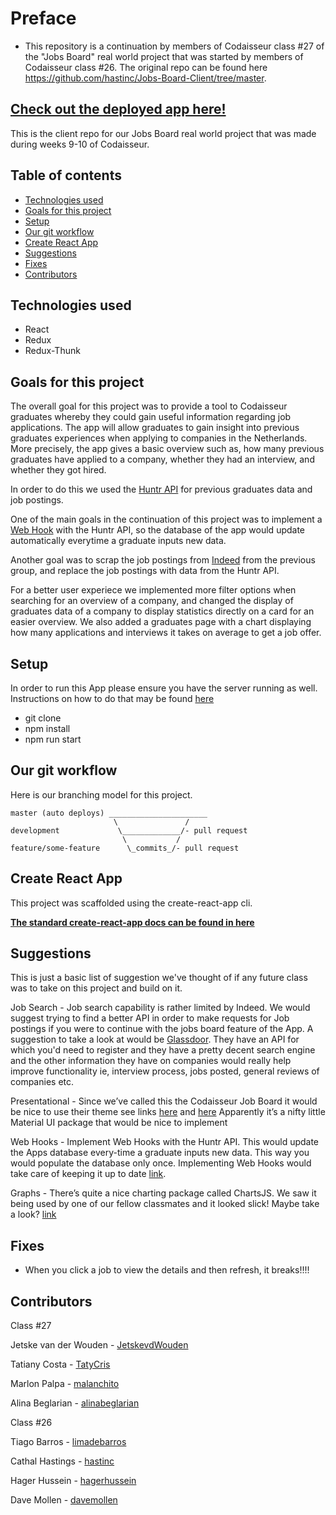 # Preface
- This repository is a continuation by members of Codaisseur class #27 of the "Jobs Board" real world project that was started by members of Codaisseur class #26. The original repo can be found here https://github.com/hastinc/Jobs-Board-Client/tree/master.

## [Check out the deployed app here!](https://codaisseur-jobs-board.netlify.com)

This is the client repo for our Jobs Board real world project that was made during
weeks 9-10 of Codaisseur.

## Table of contents

- [Technologies used](#Technologies-used)
- [Goals for this project](#Goals-for-this-project)
- [Setup](#Setup)
- [Our git workflow](#Our-git-workflow)
- [Create React App](#Create-React-App)
- [Suggestions](#Suggestions)
- [Fixes](#Fixes)
- [Contributors](#Contributors)

## Technologies used
- React
- Redux
- Redux-Thunk

## Goals for this project
The overall goal for this project was to provide a tool to Codaisseur graduates
whereby they could gain useful information regarding job applications. The app
will allow graduates to gain insight into previous graduates experiences when 
applying to companies in the Netherlands. More precisely, the app gives a basic
overview such as, how many previous graduates have applied to a company, whether 
they had an interview, and whether they got hired. 

In  order to do this we used the [Huntr API](https://docs.huntr.co/) for previous
graduates data and job postings.

One of the main goals in the continuation of this project was to implement a [Web Hook](https://docs.huntr.co/) with the Huntr API, so the database of the app would update automatically everytime a graduate inputs new data.

Another goal was to scrap the job postings from [Indeed](https://www.npmjs.com/package/indeed-scraper) from the previous group, and replace the job postings with data from the Huntr API. 

For a better user experiece we implemented more filter options when searching for an overview of a company,
and changed the display of graduates data of a company to display statistics directly on a card for an easier overview. 
We also added a graduates page with a chart displaying how many applications and interviews it takes on average to get a job offer.


## Setup
In order to run this App please ensure you have the server running as well. 
Instructions on how to do that may be found [here](https://github.com/Official-Codaisseur-Graduate/Jobs-Board-Server)
- git clone
- npm install
- npm run start

## Our git workflow

Here is our branching model for this project.

```
master (auto deploys) ______________________
                       \               /
development             \_____________/- pull request
                         \           /
feature/some-feature      \_commits_/- pull request
```

## Create React App

This project was scaffolded using the create-react-app cli. 

**[The standard create-react-app docs can be found in here](https://github.com/facebook/create-react-app)**

## Suggestions
This is just a basic list of suggestion we've thought of if any future class 
was to take on this project and build on it.

Job Search - Job search capability is rather limited by Indeed. We would suggest trying 
to find a better API in order to make requests for Job postings if you were 
to continue with the jobs board feature of the App. A suggestion to take a 
look at would be [Glassdoor](https://www.glassdoor.nl/). They have an API for 
which you'd need to register and they have a pretty decent search engine and the 
other information they have on companies would really help improve 
functionality ie, interview process, jobs posted, general reviews of 
companies etc.

Presentational - Since we’ve called this the Codaisseur Job Board it would be nice to 
use their theme see links [here](https://github.com/Codaisseur/codaisseur-theme)
and [here](https://zeroheight.com/79edbfdc5/p/52d824)
Apparently it’s a nifty little Material UI package that would be nice to implement

Web Hooks - Implement Web Hooks with the Huntr API. This would update the Apps 
database every-time a graduate inputs new data. This way you would 
populate the database only once. Implementing Web Hooks would take care 
of keeping it up to date [link](https://docs.huntr.co/).

Graphs - There’s quite a nice charting package called ChartsJS. We saw it being used by one of our fellow classmates and it looked slick! Maybe take a look?
[link](https://www.chartjs.org/)

## Fixes
- When you click a job to view the details and then refresh, it breaks!!!!

## Contributors

Class #27

Jetske van der Wouden - [JetskevdWouden](https://github.com/JetskevdWouden)

Tatiany Costa - [TatyCris](https://github.com/TatyCris)

Marlon Palpa - [malanchito](https://github.com/malanchito)

Alina Beglarian - [alinabeglarian](https://github.com/alinabeglarian)


Class #26

Tiago Barros - [limadebarros](https://github.com/limadebarros)

Cathal Hastings - [hastinc](https://github.com/hastinc)

Hager Hussein - [hagerhussein](https://github.com/hagerhussein)

Dave Mollen - [davemollen](https://github.com/davemollen)
